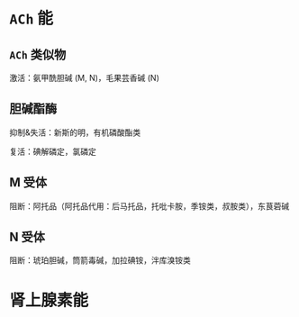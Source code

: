 # `ACh` 能
## `ACh` 类似物

激活：氨甲酰胆碱 (M, N)，毛果芸香碱 (N)

## 胆碱酯酶

抑制&失活：新斯的明，有机磷酸酯类

复活：碘解磷定，氯磷定

## M 受体

阻断：阿托品（阿托品代用：后马托品，托吡卡胺，季铵类，叔胺类），东茛菪碱

## N 受体

阻断：琥珀胆碱，筒箭毒碱，加拉碘铵，泮库溴铵类

# 肾上腺素能

